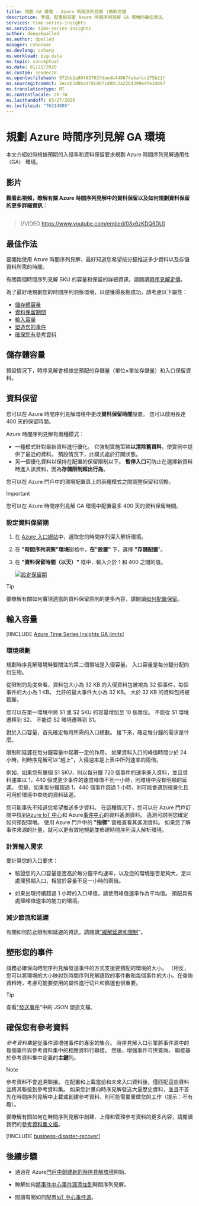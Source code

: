```yaml
---
title: 規劃 GA 環境 - Azure 時間序列見解 |微軟文檔
description: 準備、配置和部署 Azure 時間序列見解 GA 環境的最佳做法。
services: time-series-insights
ms.service: time-series-insights
author: deepakpalled
ms.author: dpalled
manager: cshankar
ms.devlang: csharp
ms.workload: big-data
ms.topic: conceptual
ms.date: 01/21/2020
ms.custom: seodec18
ms.openlocfilehash: 972bb2a804057037deedb448674abafcc175b21f
ms.sourcegitcommit: 2ec4b3d0bad7dc0071400c2a2264399e4fe34897
ms.translationtype: MT
ms.contentlocale: zh-TW
ms.lasthandoff: 03/27/2020
ms.locfileid: "76314805"
---
```

# <a name="plan-your-azure-time-series-insights-ga-environment"></a>規劃 Azure 時間序列見解 GA 環境

本文介紹如何根據預期的入侵率和資料保留要求規劃 Azure 時間序列見解通用性 （GA） 環境。

## <a name="video"></a>影片

**觀看此視頻，瞭解有關 Azure 時間序列見解中的資料保留以及如何規劃資料保留的更多詳細資訊**：<br /><br />

> [!VIDEO https://www.youtube.com/embed/03x6zKDQ6DU]

## <a name="best-practices"></a>最佳作法

要開始使用 Azure 時間序列見解，最好知道您希望按分鐘推送多少資料以及存儲資料所需的時間。  

有關兩個時間序列見解 SKU 的容量和保留的詳細資訊，請閱讀[時序見解定價](https://azure.microsoft.com/pricing/details/time-series-insights/)。

為了最好地規劃您的時間序列洞察環境，以便獲得長期成功，請考慮以下屬性：

- [儲存體容量](#storage-capacity)
- [資料保留期間](#data-retention)
- [輸入容量](#ingress-capacity)
- [塑造您的事件](#shape-your-events)
- [確保您有參考資料](#ensure-that-you-have-reference-data)

## <a name="storage-capacity"></a>儲存體容量

預設情況下，時序見解會根據您預配的存儲量（單位&#215;單位存儲量）和入口保留資料。

## <a name="data-retention"></a>資料保留

您可以在 Azure 時間序列見解環境中更改**資料保留時間**設置。 您可以啟用長達 400 天的保留時間。 

Azure 時間序列見解有兩種模式：

* 一種模式針對最新資料進行優化。 它強制實施策略**以清除舊資料**，使實例中提供了最近的資料。 預設情況下，此模式處於打開狀態。 
* 另一個優化資料以保持在配置的保留限制以下。 **暫停入口**可防止在選擇新資料時進入該資料，因為**存儲限制超出行為**。

您可以在 Azure 門戶中的環境配置頁上的兩種模式之間調整保留和切換。

> [!IMPORTANT]
> 您可以在 Azure 時間序列見解 GA 環境中配置最多 400 天的資料保留時間。

### <a name="configure-data-retention"></a>設定資料保留期

1. 在 [Azure 入口網站](https://portal.azure.com)中，選取您的時間序列深入解析環境。

1. 在 **"時間序列洞察"環境**窗格中，**在"設置"** 下，選擇 **"存儲配置**"。

1. 在 **"資料保留時間（以天）"** 框中，輸入介於 1 和 400 之間的值。

   [![設定保留期](media/data-retention/configure-data-retention.png)](media/data-retention/configure-data-retention.png#lightbox)

> [!TIP]
> 要瞭解有關如何實現適當的資料保留原則的更多內容，請閱讀[如何配置保留](./time-series-insights-how-to-configure-retention.md)。

## <a name="ingress-capacity"></a>輸入容量

[!INCLUDE [Azure Time Series Insights GA limits](../../includes/time-series-insights-ga-limits.md)]

### <a name="environment-planning"></a>環境規劃

規劃時序見解環境時要關注的第二個領域是入侵容量。 入口容量是每分鐘分配的衍生物。

從限制的角度來看，資料包大小為 32 KB 的入侵資料包被視為 32 個事件，每個事件的大小為 1 KB。 允許的最大事件大小為 32 KB。 大於 32 KB 的資料包將被截斷。

您可以在單一環境中將 S1 或 S2 SKU 的容量增加至 10 個單位。 不能從 S1 環境遷移到 S2。 不能從 S2 環境遷移到 S1。

對於入口容量，首先確定每月所需的入口總數。 接下來，確定每分鐘的需求是什麼。 

限制和延遲在每分鐘容量中起著一定的作用。 如果資料入口的峰值時間少於 24 小時，則時序見解可以"趕上"，入侵速率是上表中所列速率的兩倍。

例如，如果您有單個 S1 SKU，則以每分鐘 720 個事件的速率進入資料，並且資料速率以 1，440 個或更少事件的速度峰值不到一小時，則環境中沒有明顯的延遲。 但是，如果每分鐘超過 1，440 個事件超過 1 小時，則可能會遇到視覺化且可用於環境中查詢的資料延遲。

您可能事先不知道您希望推送多少資料。 在這種情況下，您可以在 Azure 門戶訂閱中找到[Azure IoT 中心](../iot-hub/iot-hub-metrics.md)和 Azure[事件中心](https://blogs.msdn.microsoft.com/cloud_solution_architect/2016/05/25/using-the-azure-rest-apis-to-retrieve-event-hub-metrics/)的資料遙測資料。 遙測可説明您確定如何預配環境。 使用 Azure 門戶中的 **"指標"** 窗格查看其遙測資料。 如果您了解事件來源的計量，就可以更有效地規劃並佈建時間序列深入解析環境。

### <a name="calculate-ingress-requirements"></a>計算輸入需求

要計算您的入口要求：

- 驗證您的入口容量是否高於每分鐘平均速率，以及您的環境是否足夠大，足以處理預期入口，相當於容量不足一小時的兩倍。

- 如果出現持續超過 1 小時的入口峰值，請使用峰值速率作為平均值。 預配具有處理峰值速率的能力的環境。

### <a name="mitigate-throttling-and-latency"></a>減少節流和延遲

有關如何防止限制和延遲的資訊，請閱讀["緩解延遲和限制](time-series-insights-environment-mitigate-latency.md)"。

## <a name="shape-your-events"></a>塑形您的事件

請務必確保向時間序列見解發送事件的方式支援要預配的環境的大小。 （相反，您可以將環境的大小映射到時間序列見解讀取的事件數和每個事件的大小。在查詢資料時，考慮可能要使用的屬性進行切片和篩選也很重要。

> [!TIP]
> 查看["發送事件](time-series-insights-send-events.md)"中的 JSON 塑造文檔。

## <a name="ensure-that-you-have-reference-data"></a>確保您有參考資料

*參考資料集*是從事件源增強事件的專案的集合。 時序見解入口引擎將事件源中的每個事件與參考資料集中的相應資料行聯接。 然後，增強事件可供查詢。 聯接基於參考資料集中定義的**主鍵**列。

> [!NOTE]
> 參考資料不會追溯聯接。 在配置和上載當前和未來入口資料後，僅匹配這些資料並將其聯接到參考資料集。 如果您計畫向時序見解發送大量歷史資料，並且不首先在時間序列見解中上載或創建參考資料，則可能需要重做您的工作（提示：不有趣）。  

要瞭解有關如何在時間序列見解中創建、上傳和管理參考資料的更多內容，請閱讀我們的[參考資料集文檔](time-series-insights-add-reference-data-set.md)。

[!INCLUDE [business-disaster-recover](../../includes/time-series-insights-business-recovery.md)]

## <a name="next-steps"></a>後續步驟

- 通過在 Azure[門戶中創建新的時序見解環境](time-series-insights-get-started.md)開始。

- 瞭解如何[將事件中心事件源添加到](time-series-insights-how-to-add-an-event-source-eventhub.md)時間序列見解。

- 閱讀有關如何配置[IoT 中心事件源](time-series-insights-how-to-add-an-event-source-iothub.md)。
